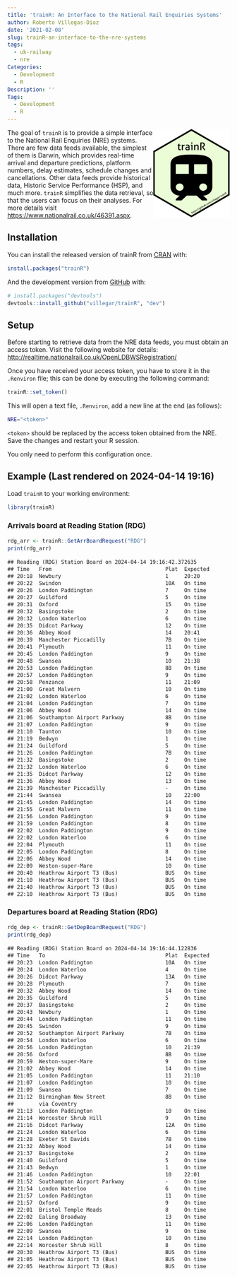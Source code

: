 ```yaml
---
title: 'trainR: An Interface to the National Rail Enquiries Systems'
author: Roberto Villegas-Diaz
date: '2021-02-08'
slug: trainR-an-interface-to-the-nre-systems
tags:
  - uk-railway
  - nre
Categories:
  - Development
  - R
Description: ''
Tags:
  - Development
  - R
---
```


<img src="https://raw.githubusercontent.com/villegar/trainR/main/inst/images/logo.png" alt="logo" align="right" height=200px/>

The goal of `trainR` is to provide a simple interface to the 
National Rail Enquiries (NRE) systems. There are few data feeds 
available, the simplest of them is Darwin, which provides real-time 
arrival and departure predictions, platform numbers, delay estimates, 
schedule changes and cancellations. Other data feeds provide historical 
data, Historic Service Performance (HSP), and much more. `trainR` 
simplifies the data retrieval, so that the users can focus on their 
analyses. For more details visit 
https://www.nationalrail.co.uk/46391.aspx.

## Installation

You can install the released version of trainR from [CRAN](https://CRAN.R-project.org) with:

``` r
install.packages("trainR")
```

And the development version from [GitHub](https://github.com/) with:

``` r
# install.packages("devtools")
devtools::install_github("villegar/trainR", "dev")
```

## Setup
Before starting to retrieve data from the NRE data feeds, you must obtain an access token. 
Visit the following website for details: http://realtime.nationalrail.co.uk/OpenLDBWSRegistration/

Once you have received your access token, you have to store it in the `.Renviron` file; this can be 
done by executing the following command:


```r
trainR::set_token()
```

This will open a text file, `.Renviron`, add a new line at the end (as follows):

```bash
NRE="<token>"
```

`<token>` should be replaced by the access token obtained from the NRE. Save the changes and restart 
your R session.

You only need to perform this configuration once.

## Example (Last rendered on 2024-04-14 19:16)

Load `trainR` to your working environment:

```r
library(trainR)
```

### Arrivals board at Reading Station (RDG)


```r
rdg_arr <- trainR::GetArrBoardRequest("RDG")
print(rdg_arr)
```

```
## Reading (RDG) Station Board on 2024-04-14 19:16:42.372635
## Time   From                                    Plat  Expected
## 20:18  Newbury                                 1     20:20
## 20:22  Swindon                                 10A   On time
## 20:26  London Paddington                       7     On time
## 20:27  Guildford                               5     On time
## 20:31  Oxford                                  15    On time
## 20:32  Basingstoke                             2     On time
## 20:32  London Waterloo                         6     On time
## 20:35  Didcot Parkway                          12    On time
## 20:36  Abbey Wood                              14    20:41
## 20:39  Manchester Piccadilly                   7B    On time
## 20:41  Plymouth                                11    On time
## 20:45  London Paddington                       9     On time
## 20:48  Swansea                                 10    21:38
## 20:53  London Paddington                       8B    On time
## 20:57  London Paddington                       9     On time
## 20:58  Penzance                                11    21:09
## 21:00  Great Malvern                           10    On time
## 21:02  London Waterloo                         6     On time
## 21:04  London Paddington                       7     On time
## 21:06  Abbey Wood                              14    On time
## 21:06  Southampton Airport Parkway             8B    On time
## 21:07  London Paddington                       9     On time
## 21:10  Taunton                                 10    On time
## 21:19  Bedwyn                                  1     On time
## 21:24  Guildford                               5     On time
## 21:26  London Paddington                       7B    On time
## 21:32  Basingstoke                             2     On time
## 21:32  London Waterloo                         6     On time
## 21:35  Didcot Parkway                          12    On time
## 21:36  Abbey Wood                              13    On time
## 21:39  Manchester Piccadilly                   -     On time
## 21:44  Swansea                                 10    22:00
## 21:45  London Paddington                       14    On time
## 21:55  Great Malvern                           11    On time
## 21:56  London Paddington                       9     On time
## 21:59  London Paddington                       8     On time
## 22:02  London Paddington                       9     On time
## 22:02  London Waterloo                         6     On time
## 22:04  Plymouth                                11    On time
## 22:05  London Paddington                       8     On time
## 22:06  Abbey Wood                              14    On time
## 22:09  Weston-super-Mare                       10    On time
## 20:40  Heathrow Airport T3 (Bus)               BUS   On time
## 21:10  Heathrow Airport T3 (Bus)               BUS   On time
## 21:40  Heathrow Airport T3 (Bus)               BUS   On time
## 22:10  Heathrow Airport T3 (Bus)               BUS   On time
```

### Departures board at Reading Station (RDG)


```r
rdg_dep <- trainR::GetDepBoardRequest("RDG")
print(rdg_dep)
```

```
## Reading (RDG) Station Board on 2024-04-14 19:16:44.122836
## Time   To                                      Plat  Expected
## 20:23  London Paddington                       10A   On time
## 20:24  London Waterloo                         4     On time
## 20:26  Didcot Parkway                          13A   On time
## 20:28  Plymouth                                7     On time
## 20:32  Abbey Wood                              14    On time
## 20:35  Guildford                               5     On time
## 20:37  Basingstoke                             2     On time
## 20:43  Newbury                                 1     On time
## 20:44  London Paddington                       11    On time
## 20:45  Swindon                                 9     On time
## 20:52  Southampton Airport Parkway             7B    On time
## 20:54  London Waterloo                         6     On time
## 20:56  London Paddington                       10    21:39
## 20:56  Oxford                                  8B    On time
## 20:59  Weston-super-Mare                       9     On time
## 21:02  Abbey Wood                              14    On time
## 21:05  London Paddington                       11    21:10
## 21:07  London Paddington                       10    On time
## 21:09  Swansea                                 7     On time
## 21:12  Birmingham New Street                   8B    On time
##        via Coventry                            
## 21:13  London Paddington                       10    On time
## 21:14  Worcester Shrub Hill                    9     On time
## 21:16  Didcot Parkway                          12A   On time
## 21:24  London Waterloo                         6     On time
## 21:28  Exeter St Davids                        7B    On time
## 21:32  Abbey Wood                              14    On time
## 21:37  Basingstoke                             2     On time
## 21:40  Guildford                               5     On time
## 21:43  Bedwyn                                  1     On time
## 21:46  London Paddington                       10    22:01
## 21:52  Southampton Airport Parkway             -     On time
## 21:54  London Waterloo                         6     On time
## 21:57  London Paddington                       11    On time
## 21:57  Oxford                                  9     On time
## 22:01  Bristol Temple Meads                    8     On time
## 22:02  Ealing Broadway                         13    On time
## 22:06  London Paddington                       11    On time
## 22:09  Swansea                                 9     On time
## 22:14  London Paddington                       10    On time
## 22:14  Worcester Shrub Hill                    8     On time
## 20:30  Heathrow Airport T3 (Bus)               BUS   On time
## 21:05  Heathrow Airport T3 (Bus)               BUS   On time
## 22:05  Heathrow Airport T3 (Bus)               BUS   On time
```

